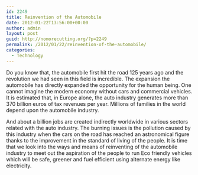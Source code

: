 ```yaml
---
id: 2249
title: Reinvention of the Automobile
date: 2012-01-22T13:56:00+00:00
author: admin
layout: post
guid: http://nomorecutting.org/?p=2249
permalink: /2012/01/22/reinvention-of-the-automobile/
categories:
  - Technology
---
```

Do you know that, the automobile first hit the road 125 years ago and the revolution we had seen in this field is incredible. The expansion the automobile has directly expanded the opportunity for the human being. One cannot imagine the modern economy without cars and commercial vehicles. It is estimated that, in Europe alone, the auto industry generates more than 370 billion euros of tax revenues per year. Millions of families in the world depend upon the automobile industry.

And about a billion jobs are created indirectly worldwide in various sectors related with the auto industry. The burning issues is the pollution caused by this industry when the cars on the road has reached an astronomical figure thanks to the improvement in the standard of living of the people. It is time that we look into the ways and means of reinventing of the automobile industry to meet out the aspiration of the people to run Eco friendly vehicles which will be safe, greener and fuel efficient using alternate energy like electricity.